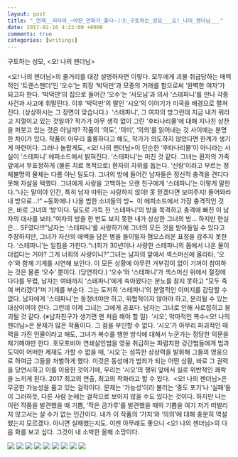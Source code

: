 ```yaml
---
layout: post
title: "_연재__리타의_~야한_만화가_좋다~ㅣ⑤_구토하는_성모___오!_나의_젠더님___"
date: 2017-02-16 4:22:00 +0900
comments: true 
categories: [writings] 
---
```


구토하는 성모, <오! 나의 젠더님>
  

<오! 나의 젠더님>의 줄거리를 대강 설명하자면 이렇다. 모두에게 괴물 취급당하는 매력적인 ‘트랜스젠더’인 ‘오수’는 회장 ‘박덕만’과 모종의 거래를 함으로써 ‘완벽한 여자’가 되고자 한다. ‘박덕만’의 집으로 들어간 ‘오수’는 ‘사모님’과 의사 ‘스테파니’를 만나 각종 사건과 사고에 휘말린다. 이후 ‘박덕만’의 딸인 ‘시오’의 이야기가 미국을 배경으로 펼쳐진다.
(상상하시는 그 장면이 맞습니다.)
 ‘스테파니’, 그 여자의 방그런데 지금 내가 뭐라고 지껄이고 있는 것일까? 작가가 아무 생각 없이 그린 ‘후타나리물’에 대해 지나친 상찬을 퍼붓고 있는 것은 아닐까? 작품의 ‘의도’, ‘의미’, ‘의의’를 읽어내는 것 사이에는 분명한 차이가 있다. 작품이 아무리 훌륭하다고 해도, 작가가 의도하지 않았다면 한계가 생기게 마련이다. 그러나 놀랍게도, <오! 나의 젠더님>이 단순한 ‘후타나리물’이 아니라는 사실이 ‘스테파니’ 에피소드에서 밝혀진다. ‘스테파니’는 미친 것 같다. 그녀는 환자의 가족 앞에서 무표정하게 (물론 치료 목적으로) 환자의 자위를 돕는다. ‘신랑’이라고 부르는 정체불명의 물체는 다름 아닌 딜도다. 그녀의 방에 들어간 남자들은 정신적 충격을 견디다 못해 자살을 택했다. 그녀에게 사랑을 고백하는 오랜 친구에게 ‘스테파니’는 이렇게 말한다.“나는 말이야 인간, 특히 남자 따위는 사랑하지 않아! 못 믿겠다면 보여주지! 들어와라 내 방으로...!”
~동화에나 나올 법한 소녀들의 방~
 이 에피소드에서 가장 충격적인 것은, 바로 그녀의 ‘방’이다. 딜도로 가득 찬 ‘스테파니’의 방을 목격하고 충격에 빠진 이 남자의 대사를 보라.“여자의 방을 한 번도 보지 못한 내가 상상한 그녀의 방... 하지만 현실은... SF였다!!!”남자는 ‘스테파니’를 사랑하기에 그녀의 모든 것을 받아들일 수 있다고 주장하지만, 그녀가 자신의 애액을 담은 병을 들이밀자 혐오스러운 표정을 감추지 못한다. ‘스테파니’는 일침을 가한다.“너희가 30년이나 사랑한 스테파니의 몸에서 나온 물이 더럽다는 거야? 그게 너희의 사랑이니?”그녀는 남자의 앞에서 섹스머신에 올라타, ‘오수’와 함께 기계를 시연해 보인다. 이 모든 상황에 아무런 거부감이 없이 기꺼이 참여하는 것은 물론 ‘오수’ 뿐이다. (당연하다.) ‘오수’와 ‘스테파니’가 섹스머신 위에서 절정에 다다를 무렵, 남자는 여태까지 ‘스테파니’에게 속아왔다는 분노를 참지 못하고 “모두 죽여 버리겠다”며 기계를 부순다. 그는 도저히 ‘스테파니’의 분열적인 이미지를 감당할 수 없다. 남자에게 ‘스테파니’는 동정녀야만 하고, 위협적이지 않아야 하고, 분리될 수 있는 대상이어야 한다. 그런데 이제 그녀는 그에게 공포다. 남자는 그녀로 인해 사로잡히고 붕괴될 것 같다.
(※남자친구가 생기면 맨 처음 해야 할 일)
 ‘시오’, 악마적인 복수<오! 나의 젠더님>은 문제가 많은 작품이다. 그 점을 부인할 수 없다. ‘시오’가 아무리 파괴적인 매력을 가진 인물이라고 해도, 그녀가 복수를 행한 방식에 대해서 누군가는 정당한 의문을 제기해야만 한다. 호모포비아 연쇄살인범을 영웅 취급하는 파렴치한 강간범들에게 법과 도덕이 어떠한 제재도 가할 수 없을 때, ‘시오’는 섬뜩한 상상력을 발휘해 그들의 영웅으로 하여금 그들을 처벌하게 했다. 이것은 동성애가 범죄가 되는 어떤 상황, 바로 그 권력을 당연시하고 이를 이용한 것이기에, 우리는 ‘시오’의 행위 앞에서 실로 위반적인 쾌락을 느끼게 된다.
2017 최고의 연출, 최고의 작화라고 할 수 있다.
 <오! 나의 젠더님>은 무궁한 가능성을 품고 있는 걸작이다. 문제는 ‘가능성’이라 불리는 ‘중도 포기’나 ‘실패’들이 그러하듯, 다른 사람 눈에는 걸작으로 보이지 않을 수도 있다는 것이다. 하지만 나는 이런 작품을 발견했을 때 기쁨, ‘작은 금가루’를 발견했을 때의 기쁨을 여기 저기 떠벌리지 않고서는 살 수가 없는 인간이다. 내가 이 작품의 ‘가치’와 ‘의의’에 대해 충분히 역설했는지 모르겠다. 아니면 실패했는지도. 이젠 아무래도 좋으니 <오! 나의 젠더님>의 다음 화를 보고 싶다. 그것이 내 소박한 올해 소망이다.


![](https://blogfiles.pstatic.net/MjAyMDAzMDJfMTMy/MDAxNTgzMTUyMjI2NTU3.SA9pFl2YNCI5ZIyJEh3sIsD64ZoqLysQHRIMFpawiYkg.P8QjypetGLDJus2i0ST80wAPA979Lz4R6CMFCWVsklog.JPEG.hotleve/c0fb76a8babf53ceb0e6916030241a38.jpg?type=w1) 
![](https://blogfiles.pstatic.net/MjAyMDAzMDJfMTI3/MDAxNTgzMTUyMjI2MjQy.bBrlPoUqtmu2xjLcjrSKEvEOPfCquGc0PPDXufYX_qQg.vgGHgz1y_YaEOkg9OHmUAUGTEAtSEy8AdopDwCjttJMg.JPEG.hotleve/7adc753b87b1978b64f8f76b365a87a4.jpg?type=w1) 
![](https://blogfiles.pstatic.net/MjAyMDAzMDJfMTcg/MDAxNTgzMTUyMjI1OTA5.JNkTyThvC3wFyBlrKN4SqKy-PsgfzZFIR12uIuQGQT4g.SuCBC9hinJR-3iJzpGqysaj522I-ls6EozIVgVm-iCUg.JPEG.hotleve/f2019720da3bc49d678a2f21255b2448.jpg?type=w1) 
![](https://blogfiles.pstatic.net/MjAyMDAzMDJfMjkx/MDAxNTgzMTUyMjI1NjEx.f7ouyeApA3IuUCRfT4ZNvAHqkhbQJDseJu2nutDslusg.BanXGoB5L_gQs0cEkTlXILhtQxCMKxw_1DbHIijQbm8g.JPEG.hotleve/96dac0f0396b9d049c5d79390fb7de9a.jpg?type=w1) 
![](https://blogfiles.pstatic.net/MjAyMDAzMDJfMTk5/MDAxNTgzMTUyMjI1Mjk1.vMjF67j0d33SIM3-h2s7UskCjPfxMGARAHrQIArCzCsg.IWld-gaYGV_SUuz0bcyEFQ2Owza5zpivt8i8fQRph2cg.JPEG.hotleve/2cb4732b8ee5bf2e239ee6fe2129e52d.jpg?type=w1) 
![](https://blogfiles.pstatic.net/MjAyMDAzMDJfNTQg/MDAxNTgzMTUyMjI1MDA3.tq_yIUGZ5-yxcGYuQp2B3KZS8BMaHxt48T_FnP48DO0g.Ec955YEZKrDkomWOgsfmfF0m_tRnpjVXD4KdaLzpLUAg.JPEG.hotleve/721134a988b192969036399754184193.jpg?type=w1) 
![](https://blogfiles.pstatic.net/MjAyMDAzMDJfNDcg/MDAxNTgzMTUyMjI0NzEy.MQ-RFcgwRBwFVWtHsCqs4OM3iTJ7NmRONFMMBbCEiswg.25c2Hrm2yMx95Rxfs-DL4LgqpIUXFs_3lZATOQH2HPMg.JPEG.hotleve/9ab0760c74e198f7f3b085333197bf95.jpg?type=w1) 
![](https://blogfiles.pstatic.net/MjAyMDAzMDJfNTUg/MDAxNTgzMTUyMjI0NDE5.RMzY0kREDXCM-F4L2GND8hyGGHYOSUUTM3cL0x3wd50g.9Qh4yTUxMB4Z270xhi_jpC3q7pJhn0pV1bCMwAwcUC4g.JPEG.hotleve/787b1e2ac76fbcc09f0717a2db3e0c75.jpg?type=w1) 
![](https://blogfiles.pstatic.net/MjAyMDAzMDJfMjQx/MDAxNTgzMTUyMjI0MDgz.1US6inXutShAijhLPaZIL7_RXFCE4bj6mMZYnUe74HQg.tn3Q1CL17lH51KEdZq6KcsE6CoCLOmO-eHtSD-AgUZsg.JPEG.hotleve/4769683400aaccce5b82132728e6ff83.jpg?type=w1) 
